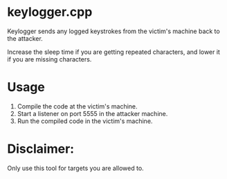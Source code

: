 # keylogger.cpp
Keylogger sends any logged keystrokes from the victim's machine back to the attacker.

Increase the sleep time if you are getting repeated characters, and lower it if you are missing characters.

# Usage
1. Compile the code at the victim's machine.
2. Start a listener on port 5555 in the attacker machine.
3. Run the compiled code in the victim's machine.

# Disclaimer:
Only use this tool for targets you are allowed to.
